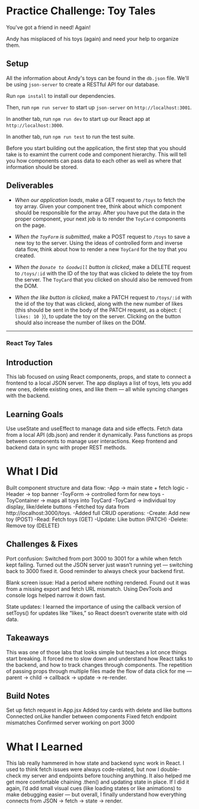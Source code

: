 # Practice Challenge: Toy Tales

You've got a friend in need! Again!

Andy has misplaced of his toys (again) and need your help to organize them.

## Setup

All the information about Andy's toys can be found in the `db.json` file. We'll
be using `json-server` to create a RESTful API for our database.

Run `npm install` to install our dependencies.

Then, run `npm run server` to start up `json-server` on `http://localhost:3001`.

In another tab, run `npm run dev` to start up our React app at `http://localhost:3000`.

In another tab, run `npm run test` to run the test suite.

Before you start building out the application, the first step that you should
take is to examint the current code and component hierarchy. This will tell you 
how components can pass data to each other as well as where that information should 
be stored.

## Deliverables

- _When our application loads_, make a GET request to `/toys` to fetch the toy
  array. Given your component tree, think about which component should be
  responsible for the array. After you have put the data in the proper
  component, your next job is to render the `ToyCard` components on the page.

- _When the `ToyForm` is submitted_, make a POST request to `/toys` to save a
  new toy to the server. Using the ideas of controlled form and inverse data
  flow, think about how to render a new `ToyCard` for the toy that you created.

- _When the `Donate to Goodwill` button is clicked_, make a DELETE request to
  `/toys/:id` with the ID of the toy that was clicked to delete the toy from the
  server. The `ToyCard` that you clicked on should also be removed from the DOM.

- _When the like button is clicked_, make a PATCH request to `/toys/:id` with
  the id of the toy that was clicked, along with the new number of likes (this
  should be sent in the body of the PATCH request, as a object:
  `{ likes: 10 }`), to update the toy on the server. Clicking on the button
  should also increase the number of likes on the DOM.

---

### React Toy Tales

## Introduction

  This lab focused on using React components, props, and state to connect a frontend to a local JSON server.
  The app displays a list of toys, lets you add new ones, delete existing ones, and like them — all while syncing changes with the backend.

## Learning Goals

  Use useState and useEffect to manage data and side effects.
  Fetch data from a local API (db.json) and render it dynamically.
  Pass functions as props between components to manage user interactions.
  Keep frontend and backend data in sync with proper REST methods.

# What I Did

 Built component structure and data flow:
  -App → main state + fetch logic
  -Header → top banner
  -ToyForm → controlled form for new toys
  -ToyContainer → maps all toys into ToyCard
  -ToyCard → individual toy display, like/delete buttons
  -Fetched toy data from http://localhost:3000/toys.
  -Added full CRUD operations:
  -Create: Add new toy (POST)
  -Read: Fetch toys (GET)
  -Update: Like button (PATCH)
  -Delete: Remove toy (DELETE)

## Challenges & Fixes

  Port confusion: Switched from port 3000 to 3001 for a while when fetch kept failing. Turned out the JSON server just wasn’t running yet —        switching back to 3000 fixed it. Good reminder to always check your backend first.

  Blank screen issue: Had a period where nothing rendered. Found out it was from a missing export and fetch URL mismatch. Using DevTools and       console logs helped narrow it down fast.

  State updates: I learned the importance of using the callback version of setToys() for updates like “likes,” so React doesn’t overwrite state    with old data.

## Takeaways

  This was one of those labs that looks simple but teaches a lot once things start breaking.
  It forced me to slow down and understand how React talks to the backend, and how to track changes through components.
  The repetition of passing props through multiple files made the flow of data click for me — parent → child → callback → update → re-render.

## Build Notes

  Set up fetch request in App.jsx
  Added toy cards with delete and like buttons
  Connected onLike handler between components
  Fixed fetch endpoint mismatches
  Confirmed server working on port 3000

# What I Learned

  This lab really hammered in how state and backend sync work in React.
  I used to think fetch issues were always code-related, but now I double-check my server and endpoints before touching anything.
  It also helped me get more comfortable chaining .then() and updating state in place.
  If I did it again, I’d add small visual cues (like loading states or like animations) to make debugging easier — but overall, I finally          understand how everything connects from JSON → fetch → state → render.
 
